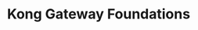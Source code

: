 ---
title: Kong Gateway Foundations
issueDate: 30 Oct 2022
badgeImage: https://images.credly.com/size/680x680/images/f3de2561-27e7-4b48-a2c1-223f821318f2/image.png
---